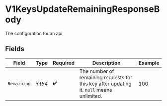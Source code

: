 # V1KeysUpdateRemainingResponseBody

The configuration for an api


## Fields

| Field                                                                                    | Type                                                                                     | Required                                                                                 | Description                                                                              | Example                                                                                  |
| ---------------------------------------------------------------------------------------- | ---------------------------------------------------------------------------------------- | ---------------------------------------------------------------------------------------- | ---------------------------------------------------------------------------------------- | ---------------------------------------------------------------------------------------- |
| `Remaining`                                                                              | *int64*                                                                                  | :heavy_check_mark:                                                                       | The number of remaining requests for this key after updating it. `null` means unlimited. | 100                                                                                      |